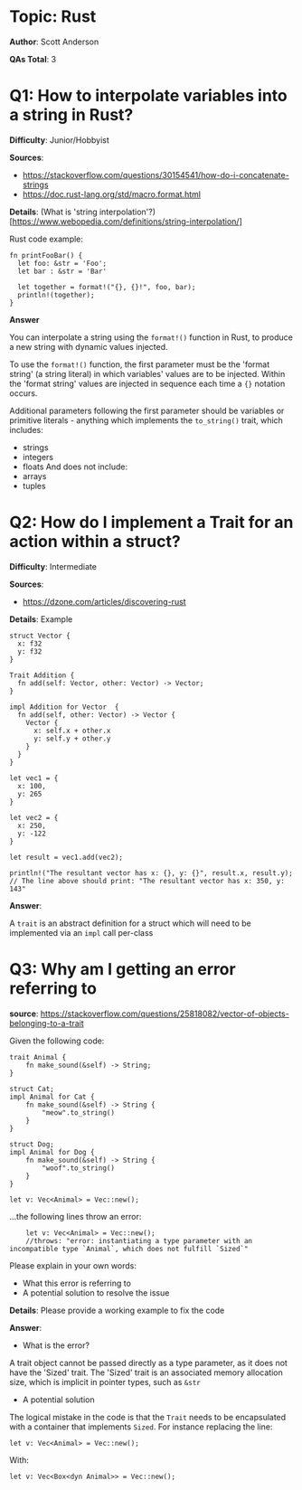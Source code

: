 # Topic: Rust

**Author**: Scott Anderson

**QAs Total**: 3

# Q1: How to interpolate variables into a string in Rust?

**Difficulty**: Junior/Hobbyist

**Sources**:
 - https://stackoverflow.com/questions/30154541/how-do-i-concatenate-strings
 - https://doc.rust-lang.org/std/macro.format.html

**Details**:
(What is 'string interpolation'?)[https://www.webopedia.com/definitions/string-interpolation/]

Rust code example:
```
fn printFooBar() {
  let foo: &str = 'Foo';
  let bar : &str = 'Bar'

  let together = format!("{}, {}!", foo, bar);
  println!(together);
}
```

**Answer**

You can interpolate a string using the `format!()` function in Rust, to produce a new string with dynamic values injected.

To use the `format!()` function, the first parameter must be the 'format string' (a string literal) in which variables' values are to be injected. Within the 'format string' values are injected in sequence each time a `{}` notation occurs.

Additional parameters following the first parameter should be variables or primitive literals - anything which implements the `to_string()` trait, which includes:
 - strings
 - integers
 - floats
And does not include:
 - arrays
 - tuples

# Q2: How do I implement a Trait for an action within a struct?

**Difficulty**: Intermediate

**Sources**:
 - https://dzone.com/articles/discovering-rust

**Details**:
Example
```
struct Vector {
  x: f32
  y: f32
}

Trait Addition {
  fn add(self: Vector, other: Vector) -> Vector;
}

impl Addition for Vector  {
  fn add(self, other: Vector) -> Vector {
    Vector {
      x: self.x + other.x
      y: self.y + other.y
    }
  }
}

let vec1 = {
  x: 100,
  y: 265
}

let vec2 = {
  x: 250,
  y: -122
}

let result = vec1.add(vec2);

println!("The resultant vector has x: {}, y: {}", result.x, result.y);
// The line above should print: "The resultant vector has x: 350, y: 143"
```

**Answer**:

A `trait` is an abstract definition for a struct which will need to be implemented via an `impl` call per-class

# Q3: Why am I getting an error referring to

**source**: https://stackoverflow.com/questions/25818082/vector-of-objects-belonging-to-a-trait

Given the following code:
```
trait Animal {
    fn make_sound(&self) -> String;
}

struct Cat;
impl Animal for Cat {
    fn make_sound(&self) -> String {
        "meow".to_string()
    }
}

struct Dog;
impl Animal for Dog {
    fn make_sound(&self) -> String {
        "woof".to_string()
    }
}

let v: Vec<Animal> = Vec::new();
```
...the following lines throw an error:
```
    let v: Vec<Animal> = Vec::new();
    //throws: "error: instantiating a type parameter with an incompatible type `Animal`, which does not fulfill `Sized`"
```
Please explain in your own words:
 - What this error is referring to
 - A potential solution to resolve the issue

 **Details**:
 Please provide a working example to fix the code

**Answer**:

 - What is the error?

A trait object cannot be passed directly as a type parameter, as it does not have the 'Sized' trait.
The 'Sized' trait is an associated memory allocation size, which is implicit in pointer types, such as `&str`

- A potential solution

The logical mistake in the code is that the `Trait` needs to be encapsulated with a container that implements `Sized`. For instance replacing the line:
```
let v: Vec<Animal> = Vec::new();
```
With:
```
let v: Vec<Box<dyn Animal>> = Vec::new();
```



